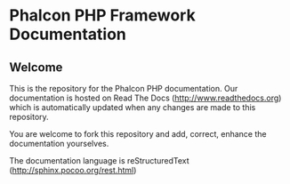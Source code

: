 # Phalcon PHP Framework Documentation

## Welcome

This is the repository for the Phalcon PHP documentation. Our documentation is hosted on Read The Docs (http://www.readthedocs.org) which is automatically updated when any changes are made to this repository.

You are welcome to fork this repository and add, correct, enhance the
documentation yourselves.

The documentation language is reStructuredText (http://sphinx.pocoo.org/rest.html)
